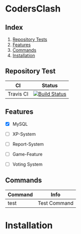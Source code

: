 # CodersClash

## Index
1. [Repository Tests](#repository-test)
2. [Features](#features)
3. [Commands](#commands)
4. [Installation](#installation)

## Repository Test
| CI | Status |
| ------ | ------ |
| Travis CI | [![Build Status](https://www.travis-ci.com/HGotthard/codersclash.svg?token=Dp7wXYT2VP46cxFLsMuV&branch=master)](https://www.travis-ci.com/HGotthard/codersclash) |

## Features
- [x] MySQL
- [ ] XP-System
- [ ] Report-System
- [ ] Game-Feature
- [ ] Voting System


## Commands
| Command | Info |
| ------ | ------ |
| test | Test Command |

# Installation
